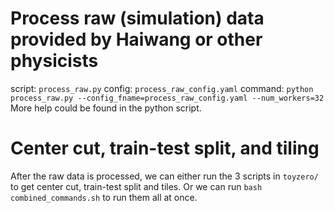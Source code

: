 # Process raw (simulation) data provided by Haiwang or other physicists
script: `process_raw.py`
config: `process_raw_config.yaml`
command: `python process_raw.py --config_fname=process_raw_config.yaml --num_workers=32`
More help could be found in the python script.

# Center cut, train-test split, and tiling
After the raw data is processed, we can either run the 3 scripts in `toyzero/`
to get center cut, train-test split and tiles.
Or we can run `bash combined_commands.sh` to run them all at once.
